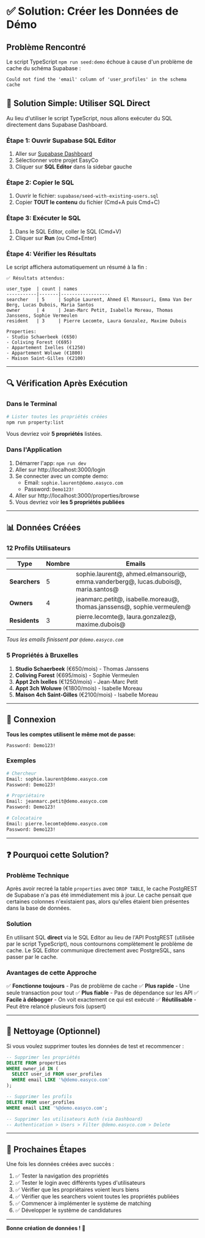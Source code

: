 # ✅ Solution: Créer les Données de Démo

## Problème Rencontré

Le script TypeScript `npm run seed:demo` échoue à cause d'un problème de cache du schéma Supabase :
```
Could not find the 'email' column of 'user_profiles' in the schema cache
```

## 🎯 Solution Simple: Utiliser SQL Direct

Au lieu d'utiliser le script TypeScript, nous allons exécuter du SQL directement dans Supabase Dashboard.

### Étape 1: Ouvrir Supabase SQL Editor

1. Aller sur [Supabase Dashboard](https://supabase.com/dashboard)
2. Sélectionner votre projet EasyCo
3. Cliquer sur **SQL Editor** dans la sidebar gauche

### Étape 2: Copier le SQL

1. Ouvrir le fichier: `supabase/seed-with-existing-users.sql`
2. Copier **TOUT le contenu** du fichier (Cmd+A puis Cmd+C)

### Étape 3: Exécuter le SQL

1. Dans le SQL Editor, coller le SQL (Cmd+V)
2. Cliquer sur **Run** (ou Cmd+Enter)

### Étape 4: Vérifier les Résultats

Le script affichera automatiquement un résumé à la fin :

```
✅ Résultats attendus:

user_type  | count | names
-----------|-------|------------------
searcher   | 5     | Sophie Laurent, Ahmed El Mansouri, Emma Van Der Berg, Lucas Dubois, Maria Santos
owner      | 4     | Jean-Marc Petit, Isabelle Moreau, Thomas Janssens, Sophie Vermeulen
resident   | 3     | Pierre Lecomte, Laura Gonzalez, Maxime Dubois

Properties:
- Studio Schaerbeek (€650)
- Coliving Forest (€695)
- Appartement Ixelles (€1250)
- Appartement Woluwe (€1800)
- Maison Saint-Gilles (€2100)
```

---

## 🔍 Vérification Après Exécution

### Dans le Terminal

```bash
# Lister toutes les propriétés créées
npm run property:list
```

Vous devriez voir **5 propriétés** listées.

### Dans l'Application

1. Démarrer l'app: `npm run dev`
2. Aller sur http://localhost:3000/login
3. Se connecter avec un compte demo:
   - Email: `sophie.laurent@demo.easyco.com`
   - Password: `Demo123!`
4. Aller sur http://localhost:3000/properties/browse
5. Vous devriez voir **les 5 propriétés publiées**

---

## 📊 Données Créées

### 12 Profils Utilisateurs

| Type | Nombre | Emails |
|------|--------|--------|
| **Searchers** | 5 | sophie.laurent@, ahmed.elmansouri@, emma.vanderberg@, lucas.dubois@, maria.santos@ |
| **Owners** | 4 | jeanmarc.petit@, isabelle.moreau@, thomas.janssens@, sophie.vermeulen@ |
| **Residents** | 3 | pierre.lecomte@, laura.gonzalez@, maxime.dubois@ |

*Tous les emails finissent par `@demo.easyco.com`*

### 5 Propriétés à Bruxelles

1. **Studio Schaerbeek** (€650/mois) - Thomas Janssens
2. **Coliving Forest** (€695/mois) - Sophie Vermeulen
3. **Appt 2ch Ixelles** (€1250/mois) - Jean-Marc Petit
4. **Appt 3ch Woluwe** (€1800/mois) - Isabelle Moreau
5. **Maison 4ch Saint-Gilles** (€2100/mois) - Isabelle Moreau

---

## 🔐 Connexion

**Tous les comptes utilisent le même mot de passe:**

```
Password: Demo123!
```

### Exemples

```bash
# Chercheur
Email: sophie.laurent@demo.easyco.com
Password: Demo123!

# Propriétaire
Email: jeanmarc.petit@demo.easyco.com
Password: Demo123!

# Colocataire
Email: pierre.lecomte@demo.easyco.com
Password: Demo123!
```

---

## ❓ Pourquoi cette Solution?

### Problème Technique

Après avoir recreé la table `properties` avec `DROP TABLE`, le cache PostgREST de Supabase n'a pas été immédiatement mis à jour. Le cache pensait que certaines colonnes n'existaient pas, alors qu'elles étaient bien présentes dans la base de données.

### Solution

En utilisant SQL **direct** via le SQL Editor au lieu de l'API PostgREST (utilisée par le script TypeScript), nous contournons complètement le problème de cache. Le SQL Editor communique directement avec PostgreSQL, sans passer par le cache.

### Avantages de cette Approche

✅ **Fonctionne toujours** - Pas de problème de cache
✅ **Plus rapide** - Une seule transaction pour tout
✅ **Plus fiable** - Pas de dépendance sur les API
✅ **Facile à débogger** - On voit exactement ce qui est exécuté
✅ **Réutilisable** - Peut être relancé plusieurs fois (upsert)

---

## 🧹 Nettoyage (Optionnel)

Si vous voulez supprimer toutes les données de test et recommencer :

```sql
-- Supprimer les propriétés
DELETE FROM properties
WHERE owner_id IN (
  SELECT user_id FROM user_profiles
  WHERE email LIKE '%@demo.easyco.com'
);

-- Supprimer les profils
DELETE FROM user_profiles
WHERE email LIKE '%@demo.easyco.com';

-- Supprimer les utilisateurs Auth (via Dashboard)
-- Authentication > Users > Filter @demo.easyco.com > Delete
```

---

## 🚀 Prochaines Étapes

Une fois les données créées avec succès :

1. ✅ Tester la navigation des propriétés
2. ✅ Tester le login avec différents types d'utilisateurs
3. ✅ Vérifier que les propriétaires voient leurs biens
4. ✅ Vérifier que les searchers voient toutes les propriétés publiées
5. ✅ Commencer à implémenter le système de matching
6. ✅ Développer le système de candidatures

---

**Bonne création de données ! 🎉**
